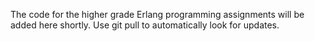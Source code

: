 The code for the higher grade Erlang programming assignments will be added here
shortly. Use git pull to automatically look for updates. 


